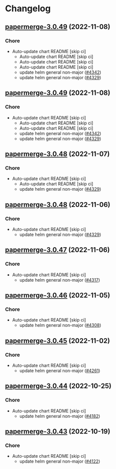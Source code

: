 # Changelog



## [papermerge-3.0.49](https://github.com/truecharts/charts/compare/papermerge-3.0.47...papermerge-3.0.49) (2022-11-08)

### Chore

- Auto-update chart README [skip ci]
  - Auto-update chart README [skip ci]
  - Auto-update chart README [skip ci]
  - Auto-update chart README [skip ci]
  - update helm general non-major ([#4342](https://github.com/truecharts/charts/issues/4342))
  - update helm general non-major ([#4329](https://github.com/truecharts/charts/issues/4329))




## [papermerge-3.0.49](https://github.com/truecharts/charts/compare/papermerge-3.0.47...papermerge-3.0.49) (2022-11-08)

### Chore

- Auto-update chart README [skip ci]
  - Auto-update chart README [skip ci]
  - Auto-update chart README [skip ci]
  - update helm general non-major ([#4342](https://github.com/truecharts/charts/issues/4342))
  - update helm general non-major ([#4329](https://github.com/truecharts/charts/issues/4329))




## [papermerge-3.0.48](https://github.com/truecharts/charts/compare/papermerge-3.0.47...papermerge-3.0.48) (2022-11-07)

### Chore

- Auto-update chart README [skip ci]
  - Auto-update chart README [skip ci]
  - update helm general non-major ([#4329](https://github.com/truecharts/charts/issues/4329))




## [papermerge-3.0.48](https://github.com/truecharts/charts/compare/papermerge-3.0.47...papermerge-3.0.48) (2022-11-06)

### Chore

- Auto-update chart README [skip ci]
  - update helm general non-major ([#4329](https://github.com/truecharts/charts/issues/4329))




## [papermerge-3.0.47](https://github.com/truecharts/charts/compare/papermerge-3.0.46...papermerge-3.0.47) (2022-11-06)

### Chore

- Auto-update chart README [skip ci]
  - update helm general non-major ([#4317](https://github.com/truecharts/charts/issues/4317))




## [papermerge-3.0.46](https://github.com/truecharts/charts/compare/papermerge-3.0.45...papermerge-3.0.46) (2022-11-05)

### Chore

- Auto-update chart README [skip ci]
  - update helm general non-major ([#4308](https://github.com/truecharts/charts/issues/4308))




## [papermerge-3.0.45](https://github.com/truecharts/charts/compare/papermerge-3.0.44...papermerge-3.0.45) (2022-11-02)

### Chore

- Auto-update chart README [skip ci]
  - update helm general non-major ([#4261](https://github.com/truecharts/charts/issues/4261))




## [papermerge-3.0.44](https://github.com/truecharts/charts/compare/papermerge-3.0.43...papermerge-3.0.44) (2022-10-25)

### Chore

- Auto-update chart README [skip ci]
  - update helm general non-major ([#4182](https://github.com/truecharts/charts/issues/4182))




## [papermerge-3.0.43](https://github.com/truecharts/charts/compare/papermerge-3.0.42...papermerge-3.0.43) (2022-10-19)

### Chore

- Auto-update chart README [skip ci]
  - update helm general non-major ([#4122](https://github.com/truecharts/charts/issues/4122))

